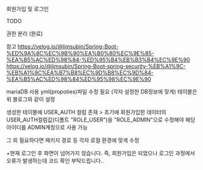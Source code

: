 회원가입 및 로그인

TODO

권한 분리 (완료)

참고 https://velog.io/@limsubin/Spring-Boot-%ED%9A%8C%EC%9B%90%EA%B0%80%EC%9E%85-%EA%B5%AC%ED%98%84-%ED%95%B4%EB%B3%B4%EC%9E%90 https://velog.io/@limsubin/Spring-Boot-spring-security-%EB%A1%9C-%EB%A1%9C%EA%B7%B8%EC%9D%B8%EC%9D%84-%EA%B5%AC%ED%98%84%ED%95%98%EC%9E%90

mariaDB 사용 yml(propoties)파일 수정 필요 (각자 설정한 DB정보에 맞게) 테이블은 위 블로그와 같이 설정

생성한 테이블에 USER_AUTH 컬럼 존재 > 초기에 회원가입한 데이터의 USER_AUTH컬럼값(디폴트 "ROLE_USER")을 "ROLE_ADMIN"으로 수정해야 해당 아이디를 ADMIN계정으로 사용 가능

그 외 필요하다면 패키지 경로 등 각자 로컬 환경에 맞게 수정


+현재 로그인 후 화면이 넘어가지 않습니다. 즉, 회원가입은 되었으나 로그인 과정에서 오류가 발생하는데
코드 확인 부탁드립니다..